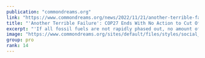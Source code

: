 ```yaml
---
publication: "commondreams.org"
link: "https://www.commondreams.org/news/2022/11/21/another-terrible-failure-cop27-ends-no-action-cut-climate-wrecking-fossil-fuels"
title: "'Another Terrible Failure': COP27 Ends With No Action to Cut Off Climate-Wrecking Fossil Fuels"
excerpt: "'If all fossil fuels are not rapidly phased out, no amount of money will be able to cover the cost of the resulting loss and damage,' said one climate justice advocate."
image: "https://www.commondreams.org/sites/default/files/styles/social_share_image/public/2022-11/GettyImages-1244919117-cop-27-united-nations-climate-conference.jpg?h=cf8b8db7&itok=HO-3l9yd"
group: pro
rank: 14
---
```

